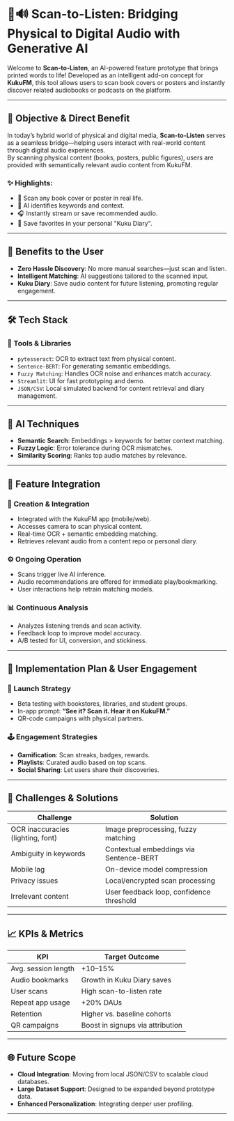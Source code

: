 # 📖🔊 Scan-to-Listen: Bridging Physical to Digital Audio with Generative AI

Welcome to **Scan-to-Listen**, an AI-powered feature prototype that brings printed words to life! Developed as an intelligent add-on concept for **KukuFM**, this tool allows users to scan book covers or posters and instantly discover related audiobooks or podcasts on the platform.

---

## 🎯 Objective & Direct Benefit

In today’s hybrid world of physical and digital media, **Scan-to-Listen** serves as a seamless bridge—helping users interact with real-world content through digital audio experiences.  
By scanning physical content (books, posters, public figures), users are provided with semantically relevant audio content from KukuFM.

### ✨ Highlights:
- 📱 Scan any book cover or poster in real life.
- 🤖 AI identifies keywords and context.
- 🎧 Instantly stream or save recommended audio.
- 📓 Save favorites in your personal "Kuku Diary".

---

## 🚀 Benefits to the User

- **Zero Hassle Discovery**: No more manual searches—just scan and listen.
- **Intelligent Matching**: AI suggestions tailored to the scanned input.
- **Kuku Diary**: Save audio content for future listening, promoting regular engagement.

---

## 🛠️ Tech Stack

### 🔧 Tools & Libraries
- `pytesseract`: OCR to extract text from physical content.
- `Sentence-BERT`: For generating semantic embeddings.
- `Fuzzy Matching`: Handles OCR noise and enhances match accuracy.
- `Streamlit`: UI for fast prototyping and demo.
- `JSON/CSV`: Local simulated backend for content retrieval and diary management.

---

## 🧠 AI Techniques

- **Semantic Search**: Embeddings > keywords for better context matching.
- **Fuzzy Logic**: Error tolerance during OCR mismatches.
- **Similarity Scoring**: Ranks top audio matches by relevance.

---

## 🔗 Feature Integration

### 📱 Creation & Integration
- Integrated with the KukuFM app (mobile/web).
- Accesses camera to scan physical content.
- Real-time OCR + semantic embedding matching.
- Retrieves relevant audio from a content repo or personal diary.

### ⚙️ Ongoing Operation
- Scans trigger live AI inference.
- Audio recommendations are offered for immediate play/bookmarking.
- User interactions help retrain matching models.

### 📊 Continuous Analysis
- Analyzes listening trends and scan activity.
- Feedback loop to improve model accuracy.
- A/B tested for UI, conversion, and stickiness.

---

## 🧪 Implementation Plan & User Engagement

### 🧵 Launch Strategy
- Beta testing with bookstores, libraries, and student groups.
- In-app prompt: **“See it? Scan it. Hear it on KukuFM.”**
- QR-code campaigns with physical partners.

### 🕹️ Engagement Strategies
- **Gamification**: Scan streaks, badges, rewards.
- **Playlists**: Curated audio based on top scans.
- **Social Sharing**: Let users share their discoveries.

---

## 🧩 Challenges & Solutions

| Challenge | Solution |
|----------|----------|
| OCR inaccuracies (lighting, font) | Image preprocessing, fuzzy matching |
| Ambiguity in keywords | Contextual embeddings via Sentence-BERT |
| Mobile lag | On-device model compression |
| Privacy issues | Local/encrypted scan processing |
| Irrelevant content | User feedback loop, confidence threshold |

---

## 📈 KPIs & Metrics

| KPI | Target Outcome |
|-----|----------------|
| Avg. session length | +10–15% |
| Audio bookmarks | Growth in Kuku Diary saves |
| User scans | High scan-to-listen rate |
| Repeat app usage | +20% DAUs |
| Retention | Higher vs. baseline cohorts |
| QR campaigns | Boost in signups via attribution |

---

## 🌐 Future Scope

- **Cloud Integration**: Moving from local JSON/CSV to scalable cloud databases.
- **Large Dataset Support**: Designed to be expanded beyond prototype data.
- **Enhanced Personalization**: Integrating deeper user profiling.

---

